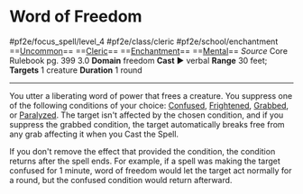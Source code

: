 # Word of Freedom
#pf2e/focus_spell/level_4 #pf2e/class/cleric #pf2e/school/enchantment 
==[Uncommon](../../../../../TTRPGShare-Pathfinder-2E-Vault/rules/traits/uncommon.md)== ==[Cleric](../../../../../TTRPGShare-Pathfinder-2E-Vault/rules/traits/cleric.md)== ==[Enchantment](../../../../../TTRPGShare-Pathfinder-2E-Vault/rules/traits/enchantment.md)== ==[Mental](../../../../../TTRPGShare-Pathfinder-2E-Vault/rules/traits/mental.md)==
*Source* Core Rulebook pg. 399 3.0
**Domain** freedom
**Cast** ► verbal
**Range** 30 feet; **Targets** 1 creature
**Duration** 1 round

---
You utter a liberating word of power that frees a creature. You suppress one of the following conditions of your choice: [Confused](../../../Conditions/Confused.md), [Frightened](../../../Conditions/Frightened.md), [Grabbed](../../../Conditions/Grabbed.md), or [Paralyzed](../../../Conditions/Paralyzed.md). The target isn't affected by the chosen condition, and if you suppress the grabbed condition, the target automatically breaks free from any grab affecting it when you Cast the Spell.

If you don't remove the effect that provided the condition, the condition returns after the spell ends. For example, if a spell was making the target confused for 1 minute, word of freedom would let the target act normally for a round, but the confused condition would return afterward.